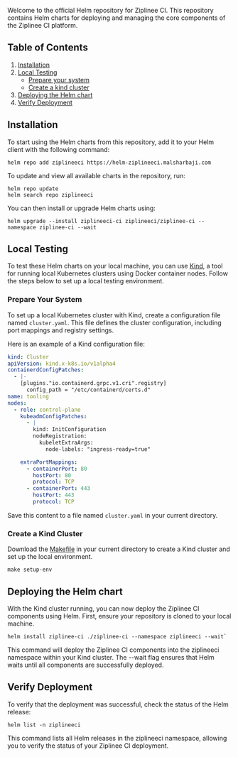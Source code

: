 Welcome to the official Helm repository for Ziplinee CI. This repository contains Helm charts for deploying and managing the core components of the Ziplinee CI platform.

## Table of Contents

1. [Installation](#installation)
2. [Local Testing](#local-testing)
    - [Prepare your system](#prepare-your-system)
    - [Create a kind cluster](#create-a-kind-cluster)
3. [Deploying the Helm chart](#deploying-the-helm-chart)
4. [Verify Deployment](#verify-deployment)

## Installation

To start using the Helm charts from this repository, add it to your Helm client with the following command:

```shell
helm repo add ziplineeci https://helm-ziplineeci.malsharbaji.com
```

To update and view all available charts in the repository, run:

```shell
helm repo update
helm search repo ziplineeci
```

You can then install or upgrade Helm charts using:

```shell
helm upgrade --install ziplineeci-ci ziplineeci/ziplinee-ci --namespace ziplinee-ci --wait
```

## Local Testing

To test these Helm charts on your local machine, you can use [Kind](https://kind.sigs.k8s.io/docs/user/quick-start/), a tool for running local Kubernetes clusters using Docker container nodes. Follow the steps below to set up a local testing environment.


### Prepare Your System

To set up a local Kubernetes cluster with Kind, create a configuration file named `cluster.yaml`. This file defines the cluster configuration, including port mappings and registry settings.

Here is an example of a Kind configuration file:
```yaml
kind: Cluster
apiVersion: kind.x-k8s.io/v1alpha4
containerdConfigPatches:
  - |-
    [plugins."io.containerd.grpc.v1.cri".registry]
      config_path = "/etc/containerd/certs.d"
name: tooling
nodes:
  - role: control-plane
    kubeadmConfigPatches:
      - |
        kind: InitConfiguration
        nodeRegistration:
          kubeletExtraArgs:
            node-labels: "ingress-ready=true"

    extraPortMappings:
      - containerPort: 80
        hostPort: 80
        protocol: TCP
      - containerPort: 443
        hostPort: 443
        protocol: TCP
 ```
Save this content to a file named `cluster.yaml` in your current directory.


### Create a Kind Cluster

Download the [Makefile](kind-cluster/Makefile) in your current directory to create a Kind cluster and set up the local environment.
```shell
make setup-env
```

## Deploying the Helm chart

With the Kind cluster running, you can now deploy the Ziplinee CI components using Helm. First, ensure your repository is cloned to your local machine.

```shell
helm install ziplinee-ci ./ziplinee-ci --namespace ziplineeci --wait`
```
This command will deploy the Ziplinee CI components into the ziplineeci namespace within your Kind cluster. The --wait flag ensures that Helm waits until all components are successfully deployed.

## Verify Deployment

To verify that the deployment was successful, check the status of the Helm release:

```shell
helm list -n ziplineeci
```
This command lists all Helm releases in the ziplineeci namespace, allowing you to verify the status of your Ziplinee CI deployment.
